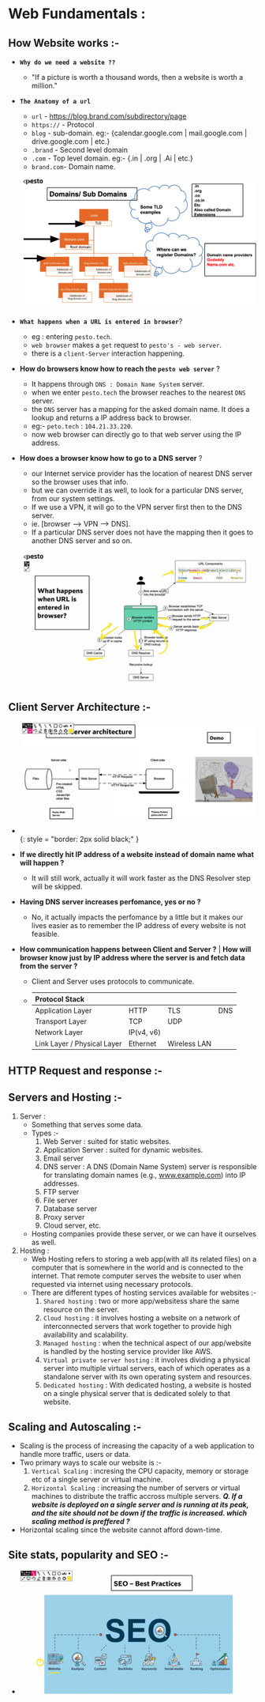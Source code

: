 # Web Fundamentals :
## How Website works :-
- **`Why do we need a website ??`**
    -  "If a picture is worth a thousand words, then a website is worth a million."

- **`The Anatomy of a url`**
    - `url`      - https://blog.brand.com/subdirectory/page
    - `https://` - Protocol
    - `blog`     - sub-domain.  eg:- {calendar.google.com | mail.google.com | drive.google.com | etc.}
    - `.brand`   - Second level domain      
    - `.com`     - Top level domain.         eg:- {.in | .org | .Ai | etc.}
    - `brand.com`- Domain name.

    ![Domain_&_Subdomain](./Images/domain_subdomain.png)

- **`What happens when a URL is entered in browser`**?
    - eg : entering `pesto.tech`.
    - `web browser` makes a `get` request to `pesto's - web server`.
    - there is a `client-Server` interaction happening.

- **How do browsers know how to reach the `pesto web server`** ?
    - It happens through `DNS : Domain Name System` server.
    - when we enter `pesto.tech` the browser reaches to the nearest `DNS` server.
    - the `DNS` server has a mapping for the asked domain name. It does a lookup and returns a IP address back to browser.
    - eg:- `peto.tech`  :  `104.21.33.220`.
    - now web browser can directly go to that web server using the IP address.

- **How does a browser know how to go to a DNS server** ?
    - our Internet service provider has the location of nearest DNS server so the browser uses that info.
    - but we can override it as well, to look for a particular DNS server, from our system settings.
    - If we use a VPN, it will go to the VPN server first then to the DNS server.
    - ie. [browser --> VPN --> DNS].
    - If a particular DNS server does not have the mapping then it goes to another DNS server and so on.

    ![What happens when a URL is entered in browser](./Images/What_happens_when_a_URl_is_entered_in_browser.png)


## Client Server Architecture :-
- ![client_server_architecture](./Images/client-server-architecture.png){: style = "border: 2px solid black;" }

- **If we directly hit IP address of a website instead of domain name what will happen ?**
    - It will still work, actually it will work faster as the DNS Resolver step will be skipped.

- **Having DNS server increases perfomance, yes or no ?**
    - No, it actually impacts the perfomance by a little but it makes our lives easier as to remember the IP address of every website is not feasible.

- **How communication happens between Client and Server ?** | **How will browser know just by IP address where the server is and fetch data from the server ?**
    - Client and Server uses protocols to communicate.
    
    -   |  Protocol Stack   ||||
        |---|---|---|---|
        |  Application Layer |  HTTP | TLS | DNS |
        |  Transport Layer | TCP  | UDP ||
        |  Network Layer |  IP(v4, v6) |||
        |  Link Layer / Physical Layer | Ethernet | Wireless LAN ||
    
## HTTP Request and response :-

## Servers and Hosting :-
1. Server :
    - Something that serves some data.
    - Types :-
        1. Web Server : suited for static websites.
        2. Application Server : suited for dynamic websites.
        3. Email server
        4. DNS server : A DNS (Domain Name System) server is responsible for translating domain names (e.g., www.example.com) into IP addresses. 
        5. FTP server
        6. File server
        7. Database server
        8. Proxy server
        9. Cloud server, etc.
    - Hosting companies provide these server, or we can have it ourselves as well.
2. Hosting :
    - Web Hosting refers to storing a web app(with all its related files) on a computer that is somewhere in the world and is connected to the internet. That remote computer serves the website to user when requested via internet using necessary protocols.
    - There are different types of hosting services available for websites :-
        1. `Shared hosting` : two or more app/websitess share the same resource on the server.
        2. `Cloud hosting` : it involves hosting a website on a network of interconnected servers that work together to provide high availability and scalability. 
        3. `Managed hosting` : when the technical aspect of our app/website is handled by the hosting service provider like AWS. 
        4. `Virtual private server hosting` : it involves dividing a physical server into multiple virtual servers, each of which operates as a standalone server with its own operating system and resources.
        5. `Dedicated hosting` : With dedicated hosting, a website is hosted on a single physical server that is dedicated solely to that website.

## Scaling and Autoscaling :-
- Scaling is the process of increasing the capacity of a web application to handle more traffic,
users or data.
- Two primary ways to scale our website is :-
    1. `Vertical Scaling` : incresing the CPU capacity, memory or storage etc of a single server or virtual machine.
    2. `Horizontal Scaling` : increasing the number of servers or virtual machines to distribute the traffic accross multiple servers.
***Q. If a website is deployed on a single server and is running at its peak, and the site should not be down if the traffic is increased. which scaling method is preffered ?***
- Horizontal scaling since the website cannot afford down-time.

## Site stats, popularity and SEO :-
- ![SEO](./Images/SEO.png)